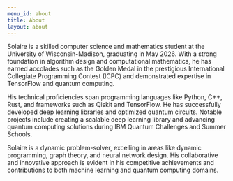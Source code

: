 ```yaml
---
menu_id: about
title: About
layout: about
---
```


Solaire is a skilled computer science and mathematics student at the University of Wisconsin-Madison, graduating in May 2026. With a strong foundation in algorithm design and computational mathematics, he has earned accolades such as the Golden Medal in the prestigious International Collegiate Programming Contest (ICPC) and demonstrated expertise in TensorFlow and quantum computing.

His technical proficiencies span programming languages like Python, C++, Rust, and frameworks such as Qiskit and TensorFlow. He has successfully developed deep learning libraries and optimized quantum circuits. Notable projects include creating a scalable deep learning library and advancing quantum computing solutions during IBM Quantum Challenges and Summer Schools.

Solaire is a dynamic problem-solver, excelling in areas like dynamic programming, graph theory, and neural network design. His collaborative and innovative approach is evident in his competitive achievements and contributions to both machine learning and quantum computing domains.
